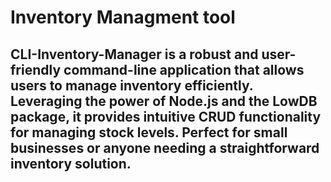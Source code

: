# Inventory Managment tool
## CLI-Inventory-Manager is a robust and user-friendly command-line application that allows users to manage inventory efficiently. Leveraging the power of Node.js and the LowDB package, it provides intuitive CRUD functionality for managing stock levels. Perfect for small businesses or anyone needing a straightforward inventory solution.
